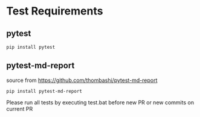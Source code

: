 # Test Requirements

## pytest

```
pip install pytest
```

## pytest-md-report

source from https://github.com/thombashi/pytest-md-report

```
pip install pytest-md-report
```

Please run all tests by executing test.bat before new PR or new commits on current PR

